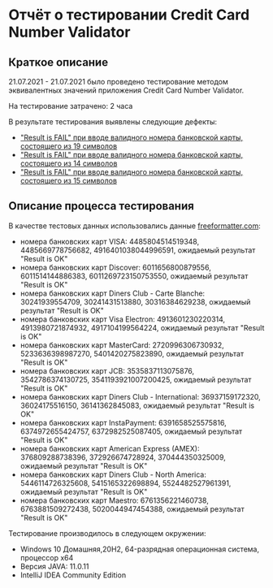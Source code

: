 # Отчёт о тестировании Credit Card Number Validator

## Краткое описание

21.07.2021 - 21.07.2021 было проведено тестирование методом эквивалентных значений приложения Credit Card Number Validator.

На тестирование затрачено: 2 часа

В результате тестирования выявлены следующие дефекты:
* ["Result is FAIL" при вводе валидного номера банковской карты, состоящего из 19 символов](https://github.com/Ananastasiya88/-Credit-Card-Number-Validator/issues/4)
* ["Result is FAIL" при вводе валидного номера банковской карты, состоящего из 14 символов](https://github.com/Ananastasiya88/-Credit-Card-Number-Validator/issues/5)
* ["Result is FAIL" при вводе валидного номера банковской карты, состоящего из 15 символов](https://github.com/Ananastasiya88/-Credit-Card-Number-Validator/issues/6)

## Описание процесса тестирования

В качестве тестовых данных использовались данные [freeformatter.com](https://www.freeformatter.com/credit-card-number-generator-validator.html):
* номера банковских карт VISA: 4485804514519348, 4485669778756682, 4916401038044996591, ожидаемый результат "Result is OK"
* номера банковских карт Discover: 6011656800879556, 6011514144886383, 6011269723150753550, ожидаемый результат "Result is OK"
* номера банковских карт Diners Club - Carte Blanche: 30241939554709, 30241431513880, 30316384629238, ожидаемый результат "Result is OK"
* номера банковских карт Visa Electron: 4913601230220314, 4913980721874932, 4917104199564224, ожидаемый результат "Result is OK"
* номера банковских карт MasterCard: 2720996306730932, 5233636398987270, 5401420275823890, ожидаемый результат "Result is OK"
* номера банковских карт JCB: 3535837113075876, 3542786374130725, 3541193921007200425, ожидаемый результат "Result is OK"
* номера банковских карт Diners Club - International: 36937159172320, 36024175516150, 36141362845083, ожидаемый результат "Result is OK"
* номера банковских карт InstaPayment: 6391658525575816, 6374972655424757, 6372982525087405, ожидаемый результат "Result is OK"
* номера банковских карт American Express (AMEX): 376809288738396, 372926674728924, 370444350325009, ожидаемый результат "Result is OK"
* номера банковских карт Diners Club - North America: 5446114726325608, 5415165322698894, 5524482527961391, ожидаемый результат "Result is OK"
* номера банковских карт Maestro: 6761356221460738, 6763881509272438, 5020044947454388, ожидаемый результат "Result is OK"

Тестирование производилось в следующем окружении:
* Windows 10 Домашняя,20H2, 64-разрядная операционная система, процессор x64
* Версия JAVA: 11.0.11
* IntelliJ IDEA Community Edition
